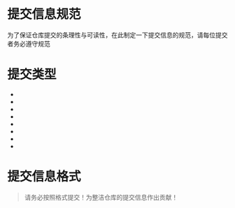 # 提交信息规范
为了保证仓库提交的条理性与可读性，在此制定一下提交信息的规范，请每位提交者务必遵守规范

# 提交类型
- [feat]:新增功能
- [fix]:修复Bug
- [docs]:修改文档
- [test]:增加用于测试的内容
- [style]:优化代码样式
- [perf]:优化性能、体验、算法等内容
- [revert]:回滚到上一个版本
- [merge]:代码合并（PR合并）

# 提交信息格式
[提交内容]:具体描述修改内容

> 请务必按照格式提交！为整洁仓库的提交信息作出贡献！